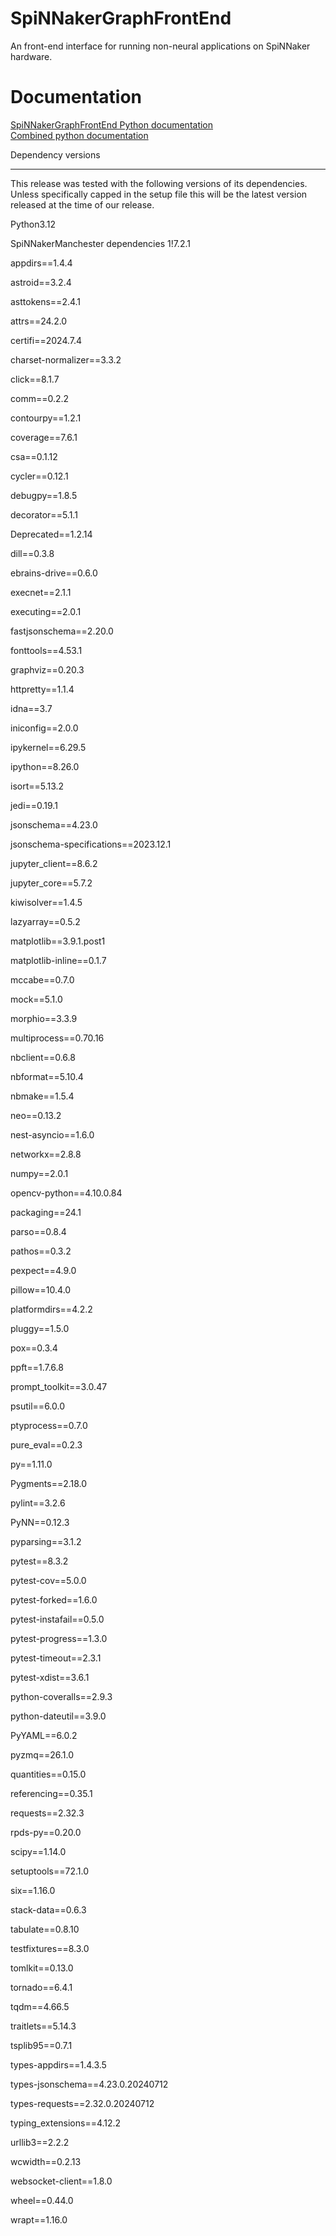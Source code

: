 
# SpiNNakerGraphFrontEnd
An front-end interface for running non-neural applications on SpiNNaker hardware.

Documentation
=============
[SpiNNakerGraphFrontEnd Python documentation](http://spinnakergraphfrontend.readthedocs.io/en/7.2.1)
<br>
[Combined python documentation](http://spinnakermanchester.readthedocs.io/en/7.2.1)

Dependency versions
___________________

This release was tested with the following versions of its dependencies.
Unless specifically capped in the setup file this will be the latest version
released at the time of our release.

Python3.12

SpiNNakerManchester dependencies 1!7.2.1

appdirs==1.4.4

astroid==3.2.4

asttokens==2.4.1

attrs==24.2.0

certifi==2024.7.4

charset-normalizer==3.3.2

click==8.1.7

comm==0.2.2

contourpy==1.2.1

coverage==7.6.1

csa==0.1.12

cycler==0.12.1

debugpy==1.8.5

decorator==5.1.1

Deprecated==1.2.14

dill==0.3.8

ebrains-drive==0.6.0

execnet==2.1.1

executing==2.0.1

fastjsonschema==2.20.0

fonttools==4.53.1

graphviz==0.20.3

httpretty==1.1.4

idna==3.7

iniconfig==2.0.0

ipykernel==6.29.5

ipython==8.26.0

isort==5.13.2

jedi==0.19.1

jsonschema==4.23.0

jsonschema-specifications==2023.12.1

jupyter_client==8.6.2

jupyter_core==5.7.2

kiwisolver==1.4.5

lazyarray==0.5.2

matplotlib==3.9.1.post1

matplotlib-inline==0.1.7

mccabe==0.7.0

mock==5.1.0

morphio==3.3.9

multiprocess==0.70.16

nbclient==0.6.8

nbformat==5.10.4

nbmake==1.5.4

neo==0.13.2

nest-asyncio==1.6.0

networkx==2.8.8

numpy==2.0.1

opencv-python==4.10.0.84

packaging==24.1

parso==0.8.4

pathos==0.3.2

pexpect==4.9.0

pillow==10.4.0

platformdirs==4.2.2

pluggy==1.5.0

pox==0.3.4

ppft==1.7.6.8

prompt_toolkit==3.0.47

psutil==6.0.0

ptyprocess==0.7.0

pure_eval==0.2.3

py==1.11.0

Pygments==2.18.0

pylint==3.2.6

PyNN==0.12.3

pyparsing==3.1.2

pytest==8.3.2

pytest-cov==5.0.0

pytest-forked==1.6.0

pytest-instafail==0.5.0

pytest-progress==1.3.0

pytest-timeout==2.3.1

pytest-xdist==3.6.1

python-coveralls==2.9.3

python-dateutil==3.9.0

PyYAML==6.0.2

pyzmq==26.1.0

quantities==0.15.0

referencing==0.35.1

requests==2.32.3

rpds-py==0.20.0

scipy==1.14.0

setuptools==72.1.0

six==1.16.0

stack-data==0.6.3

tabulate==0.8.10

testfixtures==8.3.0

tomlkit==0.13.0

tornado==6.4.1

tqdm==4.66.5

traitlets==5.14.3

tsplib95==0.7.1

types-appdirs==1.4.3.5

types-jsonschema==4.23.0.20240712

types-requests==2.32.0.20240712

typing_extensions==4.12.2

urllib3==2.2.2

wcwidth==0.2.13

websocket-client==1.8.0

wheel==0.44.0

wrapt==1.16.0